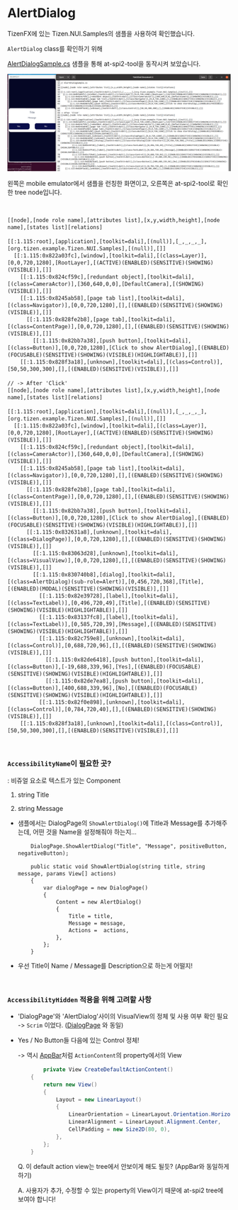 # AlertDialog

TizenFX에 있는 Tizen.NUI.Samples의 샘플을 사용하여 확인했습니다.

`AlertDialog` class를 확인하기 위해 

[AlertDialogSample.cs](https://github.com/Samsung/TizenFX/blob/master/test/Tizen.NUI.Samples/Tizen.NUI.Samples/Samples/AlertDialogSample.cs) 샘플을 통해 at-spi2-tool을 동작시켜 보았습니다.

![AlertDialog](./images/3.AlertDialog.png)

왼쪽은 mobile emulator에서 샘플을 런칭한 화면이고, 오른쪽은 at-spi2-tool로 확인한 tree node입니다.

<br>

```
[[node],[node role name],[attributes list],[x,y,width,height],[node name],[states list][relations]

[[:1.115:root],[application],[toolkit=dali],[(null)],[_,_,_,_],[org.tizen.example.Tizen.NUI.Samples],[(null)],[]]
  [[:1.115:0x822a03fc],[window],[toolkit=dali],[(class=Layer)],[0,0,720,1280],[RootLayer],[(ACTIVE)(ENABLED)(SENSITIVE)(SHOWING)(VISIBLE)],[]]
    [[:1.115:0x824cf59c],[redundant object],[toolkit=dali],[(class=CameraActor)],[360,640,0,0],[DefaultCamera],[(SHOWING)(VISIBLE)],[]]
    [[:1.115:0x8245ab58],[page tab list],[toolkit=dali],[(class=Navigator)],[0,0,720,1280],[],[(ENABLED)(SENSITIVE)(SHOWING)(VISIBLE)],[]]
      [[:1.115:0x828fe2b8],[page tab],[toolkit=dali],[(class=ContentPage)],[0,0,720,1280],[],[(ENABLED)(SENSITIVE)(SHOWING)(VISIBLE)],[]]
        [[:1.115:0x82bb7a38],[push button],[toolkit=dali],[(class=Button)],[0,0,720,1280],[Click to show AlertDialog],[(ENABLED)(FOCUSABLE)(SENSITIVE)(SHOWING)(VISIBLE)(HIGHLIGHTABLE)],[]]
    [[:1.115:0x828f3a18],[unknown],[toolkit=dali],[(class=Control)],[50,50,300,300],[],[(ENABLED)(SENSITIVE)(VISIBLE)],[]]

// -> After 'Click'
[[node],[node role name],[attributes list],[x,y,width,height],[node name],[states list][relations]

[[:1.115:root],[application],[toolkit=dali],[(null)],[_,_,_,_],[org.tizen.example.Tizen.NUI.Samples],[(null)],[]]
  [[:1.115:0x822a03fc],[window],[toolkit=dali],[(class=Layer)],[0,0,720,1280],[RootLayer],[(ACTIVE)(ENABLED)(SENSITIVE)(SHOWING)(VISIBLE)],[]]
    [[:1.115:0x824cf59c],[redundant object],[toolkit=dali],[(class=CameraActor)],[360,640,0,0],[DefaultCamera],[(SHOWING)(VISIBLE)],[]]
    [[:1.115:0x8245ab58],[page tab list],[toolkit=dali],[(class=Navigator)],[0,0,720,1280],[],[(ENABLED)(SENSITIVE)(SHOWING)(VISIBLE)],[]]
      [[:1.115:0x828fe2b8],[page tab],[toolkit=dali],[(class=ContentPage)],[0,0,720,1280],[],[(ENABLED)(SENSITIVE)(SHOWING)(VISIBLE)],[]]
        [[:1.115:0x82bb7a38],[push button],[toolkit=dali],[(class=Button)],[0,0,720,1280],[Click to show AlertDialog],[(ENABLED)(FOCUSABLE)(SENSITIVE)(SHOWING)(VISIBLE)(HIGHLIGHTABLE)],[]]
      [[:1.115:0x832631a8],[unknown],[toolkit=dali],[(class=DialogPage)],[0,0,720,1280],[],[(ENABLED)(SENSITIVE)(SHOWING)(VISIBLE)],[]]
        [[:1.115:0x83063d28],[unknown],[toolkit=dali],[(class=VisualView)],[0,0,720,1280],[],[(ENABLED)(SENSITIVE)(SHOWING)(VISIBLE)],[]]
        [[:1.115:0x830740b8],[dialog],[toolkit=dali],[(class=AlertDialog)(sub-role=Alert)],[0,456,720,368],[Title],[(ENABLED)(MODAL)(SENSITIVE)(SHOWING)(VISIBLE)],[]]
          [[:1.115:0x82e39728],[label],[toolkit=dali],[(class=TextLabel)],[0,496,720,49],[Title],[(ENABLED)(SENSITIVE)(SHOWING)(VISIBLE)(HIGHLIGHTABLE)],[]]
          [[:1.115:0x83137fc8],[label],[toolkit=dali],[(class=TextLabel)],[0,585,720,39],[Message],[(ENABLED)(SENSITIVE)(SHOWING)(VISIBLE)(HIGHLIGHTABLE)],[]]
          [[:1.115:0x82c759e8],[unknown],[toolkit=dali],[(class=Control)],[0,688,720,96],[],[(ENABLED)(SENSITIVE)(SHOWING)(VISIBLE)],[]]
            [[:1.115:0x82de6418],[push button],[toolkit=dali],[(class=Button)],[-19,688,339,96],[Yes],[(ENABLED)(FOCUSABLE)(SENSITIVE)(SHOWING)(VISIBLE)(HIGHLIGHTABLE)],[]]
            [[:1.115:0x82de7ea8],[push button],[toolkit=dali],[(class=Button)],[400,688,339,96],[No],[(ENABLED)(FOCUSABLE)(SENSITIVE)(SHOWING)(VISIBLE)(HIGHLIGHTABLE)],[]]
          [[:1.115:0x82f0e898],[unknown],[toolkit=dali],[(class=Control)],[0,784,720,40],[],[(ENABLED)(SENSITIVE)(SHOWING)(VISIBLE)],[]]
    [[:1.115:0x828f3a18],[unknown],[toolkit=dali],[(class=Control)],[50,50,300,300],[],[(ENABLED)(SENSITIVE)(VISIBLE)],[]]

```

<br>

### `AccessibilityName`이 필요한 곳?
 : 비쥬얼 요소로 텍스트가 있는 Component

1. string Title

2. string Message

- 샘플에서는 DialogPage의 `ShowAlertDialog()`에 Title과 Message를 추가해주는데, 어떤 것을 Name을 설정해줘야 하는지...

    ```
        DialogPage.ShowAlertDialog("Title", "Message", positiveButton, negativeButton);
    ```

    ```
        public static void ShowAlertDialog(string title, string message, params View[] actions)
        {
            var dialogPage = new DialogPage()
            {
                Content = new AlertDialog()
                {
                    Title = title,
                    Message = message,
                    Actions =  actions,
                },
            };
        }
    ```

- 우선 Title이 Name / Message를 Description으로 하는게 어떨지!


<br>

### `AccessibilityHidden` 적용을 위해 고려할 사항

- 'DialogPage'와 'AlertDialog'사이의 VisualView의 정체 및 사용 여부 확인 필요
    -> `Scrim` 이었다. ([DialogPage](./2_DialogPage.md) 와 동일)
- Yes / No Button들 다음에 있는 Control 정체!

    -> 역시 [AppBar](./1_AppBar.md)처럼 `ActionContent`의 property에서의 View
    ```C#
            private View CreateDefaultActionContent()
        {
            return new View()
            {
                Layout = new LinearLayout()
                {
                    LinearOrientation = LinearLayout.Orientation.Horizontal,
                    LinearAlignment = LinearLayout.Alignment.Center,
                    CellPadding = new Size2D(80, 0),
                },
            };
        }
    ```
    Q. 이 default action view는 tree에서 안보이게 해도 될듯? (AppBar와 동일하게 하기)

    A. 사용자가 추가, 수정할 수 있는 property의 View이기 때문에 at-spi2 tree에 보여야 합니다!
    